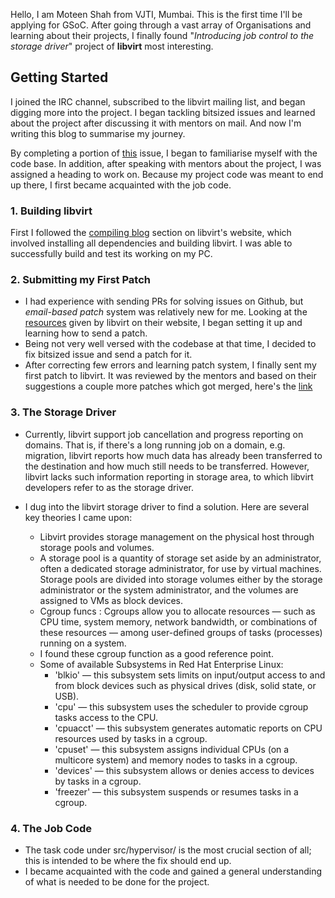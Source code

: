 Hello, I am Moteen Shah from VJTI, Mumbai. This is the first time I'll be applying for GSoC. After going through a vast array of Organisations and learning about their projects, I finally found "*Introducing job control to the storage driver*" project of **libvirt** most interesting.

## Getting Started

I joined the IRC channel, subscribed to the libvirt mailing list, and began digging more into the project. I began tackling bitsized issues and learned about the project after discussing it with mentors on mail. And now I'm writing this blog to summarise my journey.

By completing a portion of [this](https://gitlab.com/libvirt/libvirt/-/issues/7) issue, I began to familiarise myself with the code base.
In addition, after speaking with mentors about the project, I was assigned a heading to work on.
Because my project code was meant to end up there, I first became acquainted with the job code.

### 1. Building libvirt
 First I followed the [compiling blog](https://libvirt.org/compiling.html) section on libvirt's website, which involved installing all dependencies and building libvirt. I was able to successfully build and test its working on my PC. 

### 2. Submitting my First Patch 
- I had experience with sending PRs for solving issues on Github, but *email-based patch* system was relatively new for me.
  Looking at the [resources](https://libvirt.org/hacking.html) given by libvirt on their website, I began setting it up and learning how to send a patch.
- Being not very well versed with the codebase at that time, I decided to fix bitsized issue and send a patch for it.
- After correcting few errors and learning patch system, I finally sent my first patch to libvirt. It was reviewed by the mentors and based on their suggestions a couple more patches which got merged, here's the [link](https://listman.redhat.com/archives/libvir-list/2022-April/230013.html)

### 3. The Storage Driver
* Currently, libvirt support job cancellation and progress reporting on domains. That is, if there's a long running job on a domain, e.g. migration, libvirt reports how much data has already been transferred to the destination and how much still needs to be transferred. However, libvirt lacks such information reporting in storage area, to which libvirt developers refer to as the storage driver. 

* I dug into the libvirt storage driver to find a solution. Here are several key theories I came upon:
    * Libvirt provides storage management on the physical host through storage pools and volumes.
    * A storage pool is a quantity of storage set aside by an administrator, often a dedicated storage administrator, for use by virtual machines. Storage pools are divided into storage volumes either by the storage administrator or the system administrator, and the volumes are assigned to VMs as block devices.
    * Cgroup funcs : Cgroups allow you to allocate resources — such as CPU time, system memory, network bandwidth, or combinations of these resources — among user-defined groups of tasks (processes) running on a system. 
    * I found these cgroup function as a good reference point.
    * Some of available Subsystems in Red Hat Enterprise Linux: 
        * 'blkio' — this subsystem sets limits on input/output access to and from block devices such as physical drives (disk, solid state, or USB).
        * 'cpu' — this subsystem uses the scheduler to provide cgroup tasks access to the CPU.
        * 'cpuacct' — this subsystem generates automatic reports on CPU resources used by tasks in a cgroup.
        * 'cpuset'  — this subsystem assigns individual CPUs (on a multicore system) and memory nodes to tasks in a cgroup.
        * 'devices' — this subsystem allows or denies access to devices by tasks in a cgroup.
        * 'freezer' — this subsystem suspends or resumes tasks in a cgroup.

### 4. The Job Code   
* The task code under src/hypervisor/ is the most crucial section of all; this is intended to be where the fix should end up.
* I became acquainted with the code and gained a general understanding of what is needed to be done for the project.


